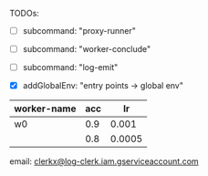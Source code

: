 TODOs:
- [ ] subcommand: "proxy-runner"
- [ ] subcommand: "worker-conclude"
- [ ] subcommand: "log-emit"
- [x] addGlobalEnv: "entry points -> global env"


|worker-name| acc | lr |
|---|---|---|
|w0 | 0.9| 0.001|
|   | 0.8| 0.0005|

email: clerkx@log-clerk.iam.gserviceaccount.com